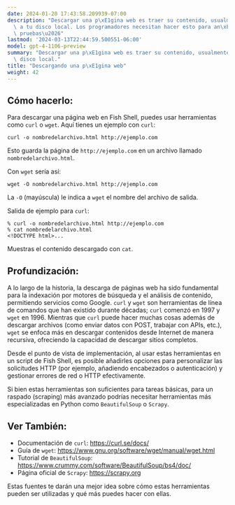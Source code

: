 ```yaml
---
date: 2024-01-20 17:43:58.209939-07:00
description: "Descargar una p\xE1gina web es traer su contenido, usualmente HTML,\
  \ a tu disco local. Los programadores necesitan hacer esto para an\xE1lisis de datos,\
  \ pruebas\u2026"
lastmod: '2024-03-13T22:44:59.500551-06:00'
model: gpt-4-1106-preview
summary: "Descargar una p\xE1gina web es traer su contenido, usualmente HTML, a tu\
  \ disco local."
title: "Descargando una p\xE1gina web"
weight: 42
---
```


## Cómo hacerlo:
Para descargar una página web en Fish Shell, puedes usar herramientas como `curl` o `wget`. Aquí tienes un ejemplo con `curl`:

```Fish Shell
curl -o nombredelarchivo.html http://ejemplo.com
```

Esto guarda la página de `http://ejemplo.com` en un archivo llamado `nombredelarchivo.html`.

Con `wget` sería así:

```Fish Shell
wget -O nombredelarchivo.html http://ejemplo.com
```

La `-O` (mayúscula) le indica a `wget` el nombre del archivo de salida.

Salida de ejemplo para `curl`:

```Fish Shell
% curl -o nombredelarchivo.html http://ejemplo.com
% cat nombredelarchivo.html
<!DOCTYPE html>...
```

Muestras el contenido descargado con `cat`.

## Profundización:
A lo largo de la historia, la descarga de páginas web ha sido fundamental para la indexación por motores de búsqueda y el análisis de contenido, permitiendo servicios como Google. `curl` y `wget` son herramientas de línea de comandos que han existido durante décadas; `curl` comenzó en 1997 y `wget` en 1996. Mientras que `curl` puede hacer muchas cosas además de descargar archivos (como enviar datos con POST, trabajar con APIs, etc.), `wget` se enfoca más en descargar contenidos desde Internet de manera recursiva, ofreciendo la capacidad de descargar sitios completos.

Desde el punto de vista de implementación, al usar estas herramientas en un script de Fish Shell, es posible añadirles opciones para personalizar las solicitudes HTTP (por ejemplo, añadiendo encabezados o autenticación) y gestionar errores de red o HTTP efectivamente.

Si bien estas herramientas son suficientes para tareas básicas, para un raspado (scraping) más avanzado podrías necesitar herramientas más especializadas en Python como `BeautifulSoup` o `Scrapy`.

## Ver También:
- Documentación de `curl`: https://curl.se/docs/
- Guía de `wget`: https://www.gnu.org/software/wget/manual/wget.html
- Tutorial de `BeautifulSoup`: https://www.crummy.com/software/BeautifulSoup/bs4/doc/
- Página oficial de `Scrapy`: https://scrapy.org

Estas fuentes te darán una mejor idea sobre cómo estas herramientas pueden ser utilizadas y qué más puedes hacer con ellas.
